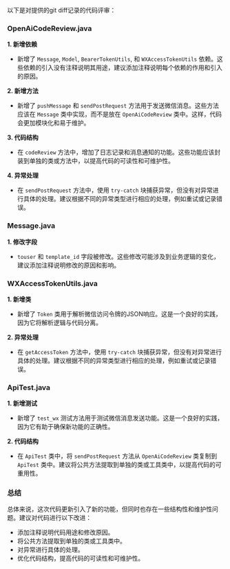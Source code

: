 以下是对提供的git diff记录的代码评审：

### OpenAiCodeReview.java

**1. 新增依赖**
- 新增了 `Message`, `Model`, `BearerTokenUtils`, 和 `WXAccessTokenUtils` 依赖。这些依赖的引入没有注释说明其用途，建议添加注释说明每个依赖的作用和引入的原因。

**2. 新增方法**
- 新增了 `pushMessage` 和 `sendPostRequest` 方法用于发送微信消息。这些方法应该在 `Message` 类中实现，而不是放在 `OpenAiCodeReview` 类中。这样，代码会更加模块化和易于维护。

**3. 代码结构**
- 在 `codeReview` 方法中，增加了日志记录和消息通知的功能。这些功能应该封装到单独的类或方法中，以提高代码的可读性和可维护性。

**4. 异常处理**
- 在 `sendPostRequest` 方法中，使用 `try-catch` 块捕获异常，但没有对异常进行具体的处理。建议根据不同的异常类型进行相应的处理，例如重试或记录错误。

### Message.java

**1. 修改字段**
- `touser` 和 `template_id` 字段被修改。这些修改可能涉及到业务逻辑的变化，建议添加注释说明修改的原因和影响。

### WXAccessTokenUtils.java

**1. 新增类**
- 新增了 `Token` 类用于解析微信访问令牌的JSON响应。这是一个良好的实践，因为它将解析逻辑与代码分离。

**2. 异常处理**
- 在 `getAccessToken` 方法中，使用 `try-catch` 块捕获异常，但没有对异常进行具体的处理。建议根据不同的异常类型进行相应的处理，例如重试或记录错误。

### ApiTest.java

**1. 新增测试**
- 新增了 `test_wx` 测试方法用于测试微信消息发送功能。这是一个良好的实践，因为它有助于确保新功能的正确性。

**2. 代码结构**
- 在 `ApiTest` 类中，将 `sendPostRequest` 方法从 `OpenAiCodeReview` 类复制到 `ApiTest` 类中。建议将公共方法提取到单独的类或工具类中，以提高代码的可重用性。

### 总结

总体来说，这次代码更新引入了新的功能，但同时也存在一些结构性和维护性问题。建议对代码进行以下改进：

- 添加注释说明代码用途和修改原因。
- 将公共方法提取到单独的类或工具类中。
- 对异常进行具体的处理。
- 优化代码结构，提高代码的可读性和可维护性。